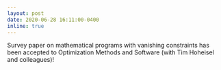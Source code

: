 ```yaml
---
layout: post
date: 2020-06-28 16:11:00-0400
inline: true
---
```


Survey paper on mathematical programs with vanishing constraints has been accepted to Optimization Methods and Software (with Tim Hoheisel and colleagues)!
